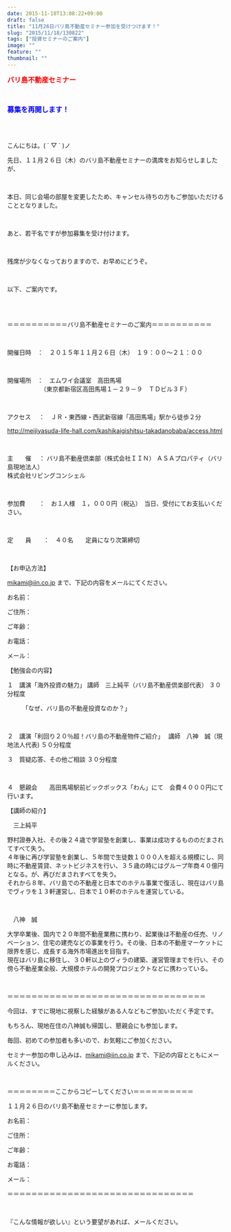 ```yaml
---
date: 2015-11-18T13:08:22+09:00
draft: false
title: "11月26日バリ島不動産セミナー参加を受けつけます！"
slug: "2015/11/18/130822"
tags: ["投資セミナーのご案内"]
image: ""
feature: ""
thumbnail: ""
---
```

<p><font color="#ff0000" size="3"><strong>バリ島不動産セミナー</strong></font></p><br/><p><font color="#0000ff" size="3"><strong>募集を再開します！</strong></font></p><br/><br/><p>こんにちは。( ´ ▽ ` )ノ<br/></p><p>先日、１１月２６日（木）のバリ島不動産セミナーの満席をお知らせしましたが、</p><br/><p>本日、同じ会場の部屋を変更したため、キャンセル待ちの方もご参加いただけることとなりました。</p><br/><p>あと、若干名ですが参加募集を受け付けます。</p><br/><p>残席が少なくなっておりますので、お早めにどうぞ。</p><br/><p>以下、ご案内です。</p><br/><br/><p> ＝＝＝＝＝＝＝＝＝＝バリ島不動産セミナーのご案内＝＝＝＝＝＝＝＝＝＝</p><br/><p> 開催日時　：　２０１５年１１月２６日（木）　１９：００～２１：００</p><br/><p> 開催場所　：　エムワイ会議室　高田馬場<br/> 　　　　　　（東京都新宿区高田馬場１－２９－９　ＴＤビル３Ｆ）</p><br/><p> アクセス　  ：　ＪＲ・東西線・西武新宿線「高田馬場」駅から徒歩２分</p><p> <a href="http://meijiyasuda-life-hall.com/kashikaigishitsu-takadanobaba/access.html">http://meijiyasuda-life-hall.com/kashikaigishitsu-takadanobaba/access.html</a></p><br/><p>主　　催　  ：   バリ島不動産倶楽部（株式会社ＩＩＮ）       ＡＳＡプロパティ（バリ島現地法人）<br/>                    株式会社リビングコンシェル</p><br/><p>参加費　　 ：　お１人様　１，０００円（税込）　当日、受付にてお支払いください。</p><br/><p>定　　員　　：　４０名　　定員になり次第締切</p><br/><p>【お申込方法】</p><p><a href="mailto:mikami@iin.co.jp">mikami@iin.co.jp</a> まで、下記の内容をメールにてください。</p><p>お名前：</p><p>ご住所：</p><p>ご年齢：</p><p>お電話：</p><p>メール：</p><p> </p><p>【勉強会の内容】</p><p>１　講演「海外投資の魅力」       講師　三上純平（バリ島不動産倶楽部代表）    ３０分程度</p><p>     　　　「なぜ、バリ島の不動産投資なのか？」</p><br/><p>２　講演「利回り２０％超！バリ島の不動産物件ご紹介」　 講師　八神　誠（現地法人代表)     ５０分程度</p><p>     </p><p>３　質疑応答、その他ご相談                                                  ３０分程度</p><br/><p>４　懇親会　　高田馬場駅前ビックボックス「わん」にて　会費４０００円にて行います。</p><p> </p><p>【講師の紹介】 </p><p>　三上純平　</p><p>野村證券入社、その後２４歳で学習塾を創業し、事業は成功するもののだまされてすべて失う。<br/>４年後に再び学習塾を創業し、５年間で生徒数１０００人を超える規模にし、同時に不動産賃貸、ネットビジネスを行い、３５歳の時にはグループ年商４０億円となる。が、再びだまされすべてを失う。<br/>それから８年、バリ島での不動産と日本でのホテル事業で復活し、現在はバリ島でヴィラを１３軒運営し、日本で１０軒のホテルを運営している。</p><br/><p>　八神　誠　</p><p>大学卒業後、国内で２０年間不動産業務に携わり、起業後は不動産の任売、リノベーション、住宅の建売などの事業を行う。その後、日本の不動産マーケットに限界を感じ、成長する海外市場進出を目指す。<br/>現在はバリ島に移住し、３０軒以上のヴィラの建築、運営管理までを行い、その傍ら不動産業全般、大規模ホテルの開発プロジェクトなどに携わっている。</p><br/><p>＝＝＝＝＝＝＝＝＝＝＝＝＝＝＝＝＝＝＝＝＝＝＝＝＝＝＝＝＝＝＝＝＝</p><p>今回は、すでに現地に視察した経験がある人などもご参加いただく予定です。</p><p>もちろん、現地在住の八神誠も帰国し、懇親会にも参加します。</p><p>毎回、初めての参加者も多いので、お気軽にご参加ください。</p><p>セミナー参加の申し込みは、<a href="mailto:mikami@iin.co.jp">mikami@iin.co.jp</a> まで、下記の内容とともにメールください。</p><br/><p>＝＝＝＝＝＝＝＝ここからコピーしてください＝＝＝＝＝＝＝＝＝＝</p><p>１１月２６日のバリ島不動産セミナーに参加します。</p><p>お名前：</p><p>ご住所：</p><p>ご年齢：</p><p>お電話：</p><p>メール：</p><p>＝＝＝＝＝＝＝＝＝＝＝＝＝＝＝＝＝＝＝＝＝＝＝＝＝＝＝＝＝＝＝</p><br/><p>『こんな情報が欲しい』という要望があれば、メールください。</p><br/><br/><p>                                                        </p>

